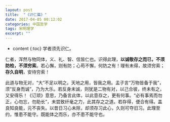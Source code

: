 ```yaml
---
layout: post
title:  "《识仁篇》"
date: 2017-04-05 00:12:02
categories: 中国哲学
tags: 宋明理学
excerpt: ""
---
```


* content
{:toc}
学者须先识仁。

仁者，浑然与物同体，义、礼、智、信皆仁也。识得此理，**以诚敬存之而已，不须防检，不须穷索**。若心懈，则有防；心苟不懈，何防之有！理有未得，故须穷索；**存久自明**，安待穷索！

此道与物无对，“大”不足以明之。天地之用，皆我之用。孟子言“万物皆备于我”，须“反身而诚”，乃为大乐。若反身未诚，则犹是二物有对，以己合彼，终未有之，又安得乐！《订顽》意思，乃备言此体，以此意存之，更有何事。“必有事焉而勿正，心勿忘，勿助长”，未尝致纤毫之力，此其存之之道。若存得，便合有得。盖良知良能，元不丧失。以昔日习心未除，却须存习此心，久则可夺旧习。此理至约，惟患不能守。既能体之而乐，亦不患不能守也。









